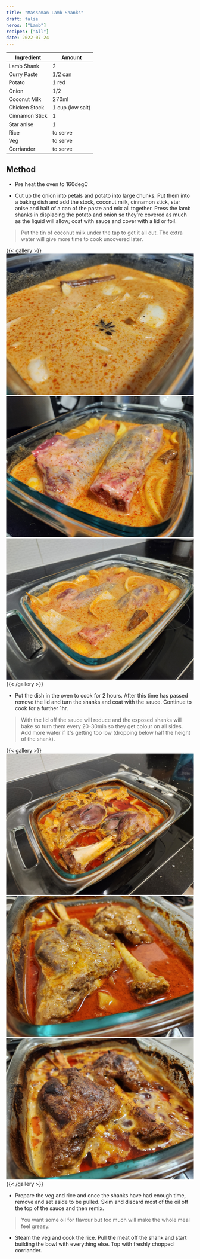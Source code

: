 ```yaml
---
title: "Massaman Lamb Shanks"
draft: false
heros: ["Lamb"]
recipes: ["All"]
date: 2022-07-24
---
```


| Ingredient  | Amount |
| ----- | ---- |
| Lamb Shank | 2 |
| Curry Paste | [1/2 can](gallery/Maesri_Paste.jpg) |
| Potato | 1 red |
| Onion | 1/2 |
| Coconut Milk | 270ml |
| Chicken Stock | 1 cup (low salt) |
| Cinnamon Stick | 1 |
| Star anise | 1 |
| Rice | to serve |
| Veg | to serve |
| Corriander | to serve |

## Method

- Pre heat the oven to 160degC

- Cut up the onion into petals and potato into large chunks. Put them into a baking dish and add the stock, coconut milk, cinnamon stick, star anise and half of a can of the paste and mix all together. Press the lamb shanks in displacing the potato and onion so they're covered as much as the liquid will allow; coat with sauce and cover with a lid or foil.

>Put the tin of coconut milk under the tap to get it all out. The extra water will give more time to cook uncovered later.

{{< gallery >}}
  <img src="gallery/a1.jpg" class="grid-w33" />
  <img src="gallery/a2.jpg" class="grid-w33" />
  <img src="gallery/a3.jpg" class="grid-w33" />
{{< /gallery >}}

- Put the dish in the oven to cook for 2 hours. After this time has passed remove the lid and turn the shanks and coat with the sauce. Continue to cook for a further 1hr.

>With the lid off the sauce will reduce and the exposed shanks will bake so turn them every 20-30min so they get colour on all sides. Add more water if it's getting too low (dropping below half the height of the shank).

{{< gallery >}}
  <img src="gallery/b1.jpg" class="grid-w33" />
  <img src="gallery/b2.jpg" class="grid-w33" />
  <img src="gallery/b3.jpg" class="grid-w33" />
{{< /gallery >}}

- Prepare the veg and rice and once the shanks have had enough time, remove and set aside to be pulled. Skim and discard most of the oil off the top of the sauce and then remix.

>You want some oil for flavour but too much will make the whole meal feel greasy.

- Steam the veg and cook the rice. Pull the meat off the shank and start building the bowl with everything else. Top with freshly chopped corriander.
